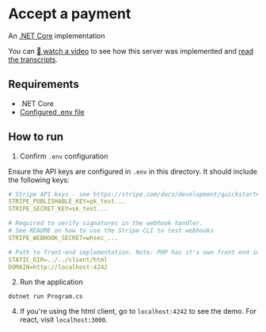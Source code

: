 # Accept a payment

An [.NET Core](https://dotnet.microsoft.com/download/dotnet-core) implementation

You can [🎥 watch a video](https://www.youtube.com/watch?v=mqEjRgoZWdo) to see how this server was implemented
and [read the transcripts](./TRANSCRIPTS.md).

## Requirements

* .NET Core
* [Configured .env file](../../README.md)

## How to run

1. Confirm `.env` configuration

Ensure the API keys are configured in `.env` in this directory. It should include the following keys:

```yaml
# Stripe API keys - see https://stripe.com/docs/development/quickstart#api-keys
STRIPE_PUBLISHABLE_KEY=pk_test...
STRIPE_SECRET_KEY=sk_test...

# Required to verify signatures in the webhook handler.
# See README on how to use the Stripe CLI to test webhooks
STRIPE_WEBHOOK_SECRET=whsec_...

# Path to front-end implementation. Note: PHP has it's own front end implementation.
STATIC_DIR=../../client/html
DOMAIN=http://localhost:4242
```

2. Run the application

```
dotnet run Program.cs
```

4. If you're using the html client, go to `localhost:4242` to see the demo. For
   react, visit `localhost:3000`.
